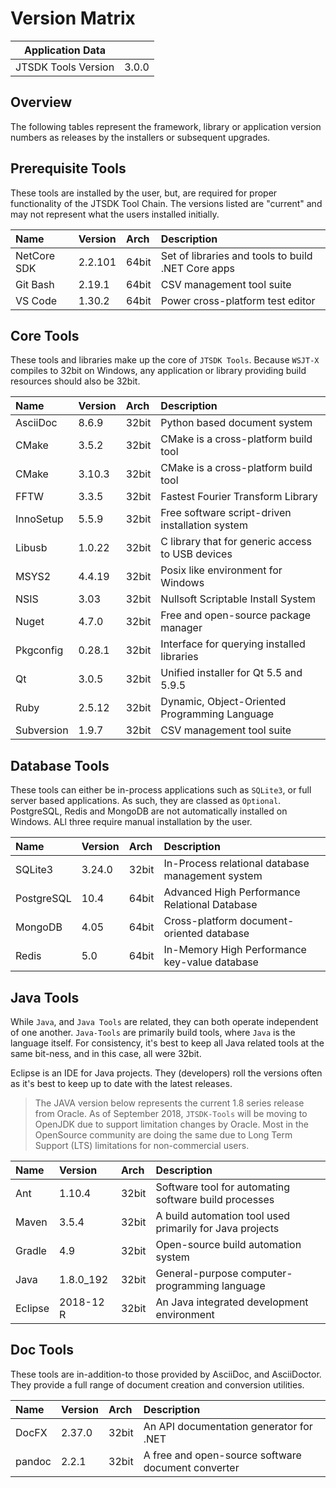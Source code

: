 # Version Matrix

| Application Data ||
| ---| --- |
| JTSDK Tools Version | 3.0.0 |

## Overview

The following tables represent the framework, library or application version
numbers as releases by the installers or subsequent upgrades.

## Prerequisite Tools

These tools are installed by the user, but, are required for proper functionality
of the JTSDK Tool Chain. The versions listed are "current" and may not
represent what the users installed initially.

|Name         | Version | Arch  | Description
|:---         |:---     |:---   | :---
| NetCore SDK | 2.2.101 | 64bit | Set of libraries and tools to build .NET Core apps
| Git Bash    | 2.19.1  | 64bit | CSV management tool suite
| VS Code     | 1.30.2  | 64bit | Power cross-platform test editor

## Core Tools

These tools and libraries make up the core of `JTSDK Tools`. Because `WSJT-X`
compiles to 32bit on Windows, any application or library providing build resources
should also be 32bit.

|Name        | Version | Arch  | Description
|:---        |:---     |:---   | :---
| AsciiDoc   | 8.6.9   | 32bit | Python based document system
| CMake      | 3.5.2   | 32bit | CMake is a cross-platform build tool
| CMake      | 3.10.3  | 32bit | CMake is a cross-platform build tool
| FFTW       | 3.3.5   | 32bit | Fastest Fourier Transform Library
| InnoSetup  | 5.5.9   | 32bit | Free software script-driven installation system
| Libusb     | 1.0.22  | 32bit | C library that for generic access to USB devices
| MSYS2      | 4.4.19  | 32bit | Posix like environment for Windows
| NSIS       | 3.03    | 32bit | Nullsoft Scriptable Install System
| Nuget      | 4.7.0   | 32bit | Free and open-source package manager
| Pkgconfig  | 0.28.1  | 32bit | Interface for querying installed libraries
| Qt         | 3.0.5   | 32bit | Unified installer for Qt 5.5 and 5.9.5
| Ruby       | 2.5.12  | 32bit | Dynamic, Object-Oriented Programming Language
| Subversion | 1.9.7   | 32bit | CSV management tool suite

## Database Tools

These tools can either be in-process applications such as `SQLite3`, or full
server based applications. As such, they are classed as `Optional`. PostgreSQL,
Redis and MongoDB are not automatically installed on Windows. ALl three require
manual installation by the user.

|Name        | Version | Arch  | Description
|:---        |:---     |:---   | :---
| SQLite3    | 3.24.0  | 32bit | In-Process relational database management system
| PostgreSQL | 10.4    | 64bit | Advanced High Performance Relational Database
| MongoDB    | 4.05    | 64bit | Cross-platform document-oriented database
| Redis      | 5.0     | 64bit | In-Memory High Performance key-value database

## Java Tools

While `Java`, and `Java Tools` are related, they can both operate independent of
one another. `Java-Tools` are primarily build tools, where `Java` is the language
itself. For consistency, it's best to keep all Java related tools at the same
bit-ness, and in this case, all were 32bit.

Eclipse is an IDE for Java projects. They (developers) roll the versions often
as it's best to keep up to date with the latest releases.

>The JAVA version below represents the current 1.8 series release from Oracle.
> As of September 2018, `JTSDK-Tools` will be moving to OpenJDK due to support
> limitation changes by Oracle. Most in the OpenSource community are doing the
> same due to Long Term Support (LTS) limitations for non-commercial users.

|Name        | Version   | Arch  | Description
|:---        |:---       |:---   | :---
| Ant        | 1.10.4    | 32bit | Software tool for automating software build processes
| Maven      | 3.5.4     | 32bit | A build automation tool used primarily for Java projects
| Gradle     | 4.9       | 32bit | Open-source build automation system
| Java       | 1.8.0_192 | 32bit | General-purpose computer-programming language 
| Eclipse    | 2018-12 R | 32bit | An Java integrated development environment

## Doc Tools

These tools are in-addition-to those provided by AsciiDoc, and AsciiDoctor.
They provide a full range of document creation and conversion utilities.

|Name        | Version | Arch  | Description
|:---        |:---     |:---   | :---
| DocFX      | 2.37.0  | 32bit | An API documentation generator for .NET
| pandoc     | 2.2.1   | 32bit | A free and open-source software document converter